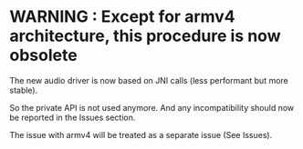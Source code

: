 # **WARNING : Except for armv4 architecture, this procedure is now obsolete** #

The new audio driver is now based on JNI calls (less performant but more stable).

So the private API is not used anymore. And any incompatibility should now be reported in the Issues section.

The issue with armv4 will be treated as a separate issue (See Issues).
